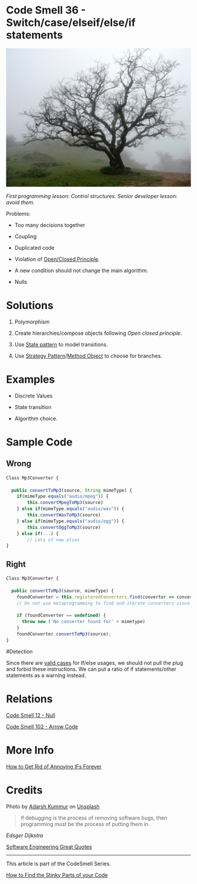 # Code Smell 36 - Switch/case/elseif/else/if statements

![Code Smell 36 - Switch/case/elseif/else/if statements](Code%20Smell%2036%20-%20Switch%20case%20elseif%20else%20if%20statements.jpg)

*First programming lesson: Control structures. Senior developer lesson: avoid them.*

Problems:
- Too many decisions together

- Coupling

- Duplicated code

- Violation of [Open/Closed Principle](https://en.wikipedia.org/wiki/Open%E2%80%93closed_principle).

- A new condition should not change the main algorithm.

- Nulls

# Solutions

1. Polymorphism

2. Create hierarchies/compose objects following *Open closed principle*.

3. Use [State pattern](https://en.wikipedia.org/wiki/State_pattern) to model transitions.

4. Use [Strategy Pattern](https://en.wikipedia.org/wiki/Strategy_pattern)/[Method Object](https://wiki.c2.com/?MethodObject) to choose for branches.

# Examples

- Discrete Values

- State transition

- Algorithm choice.

# Sample Code

## Wrong

[Gist Url]: # (https://gist.github.com/mcsee/fd1c07ce153817a5572cb3cb84ae1007)
```javascript
Class Mp3Converter {

  public convertToMp3(source, String mimeType) {
    if(mimeType.equals("audio/mpeg")) {
        this.convertMpegToMp3(source)
    } else if(mimeType.equals("audio/wav")) {
        this.convertWavToMp3(source)
    } else if(mimeType.equals("audio/ogg")) {
        this.convertOggToMp3(source)
    } else if(...) {
        // Lots of new elses
}
```

## Right

[Gist Url]: # (https://gist.github.com/mcsee/ef02daf9882bbf6a6f12820b31e19920)
```javascript
Class Mp3Converter {

  public convertToMp3(source, mimeType) {
    foundConverter = this.registeredConverters.find(converter => converter.handles(mimeType));
    // Do not use metaprogramming to find and iterate converters since this is another smell.
    
    if (foundConverter == undefined) {
      throw new ('No converter found for' + mimetype)
    }
    foundConverter.convertToMp3(source);
}
```

#Detection

Since there are [valid cases](https://github.com/mcsee/Software-Design-Articles/tree/main/Articles/Theory/How%20to%20Get%20Rid%20of%20Annoying%20IFs%20Forever/readme.md) for If/else usages, we should not pull the plug and forbid these instructions. We can put a ratio of if statements/other statements as a warning instead.  

# Relations

[Code Smell 12 - Null](https://github.com/mcsee/Software-Design-Articles/tree/main/Articles/Code%20Smells/Code%20Smell%2012%20-%20Null/readme.md)

[Code Smell 102 - Arrow Code](https://github.com/mcsee/Software-Design-Articles/tree/main/Articles/Code%20Smells/Code%20Smell%20102%20-%20Arrow%20Code/readme.md)

# More Info

[How to Get Rid of Annoying IFs Forever](https://github.com/mcsee/Software-Design-Articles/tree/main/Articles/Theory/How%20to%20Get%20Rid%20of%20Annoying%20IFs%20Forever/readme.md)

# Credits

Photo by [Adarsh Kummur](https://unsplash.com/@akummur) on [Unsplash](https://unsplash.com/s/photos/tree)

> If debugging is the process of removing software bugs, then programming must be the process of putting them in.

_Edsger Dijkstra_

[Software Engineering Great Quotes](https://github.com/mcsee/Software-Design-Articles/tree/main/Articles/Quotes/Software%20Engineering%20Great%20Quotes/readme.md)

* * *

This article is part of the CodeSmell Series.

[How to Find the Stinky Parts of your Code](https://github.com/mcsee/Software-Design-Articles/tree/main/Articles/Code%20Smells/How%20to%20Find%20the%20Stinky%20parts%20of%20your%20Code/readme.md)